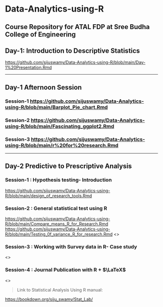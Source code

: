# Data-Analytics-using-R
Course Repository for ATAL FDP at Sree Budha College of Engineering
----

## Day-1: Introduction to Descriptive Statistics

<https://github.com/sijuswamy/Data-Analytics-using-R/blob/main/Day-1%20Presentation.Rmd>

---

## Day-1 Afternoon Session

### Session-1 <https://github.com/sijuswamy/Data-Analytics-using-R/blob/main/Barplot_Pie_chart.Rmd>

### Session-2 <https://github.com/sijuswamy/Data-Analytics-using-R/blob/main/Fascinating_ggplot2.Rmd>

### Session-3 <https://github.com/sijuswamy/Data-Analytics-using-R/blob/main/r%20for%20research.Rmd>

---

## Day-2 Predictive to Prescriptive Analysis

### Session-1 : Hypothesis testing- Introduction
<https://github.com/sijuswamy/Data-Analytics-using-R/blob/main/design_of_research_tools.Rmd>
### Session-2 : General statistical test using R
<https://github.com/sijuswamy/Data-Analytics-using-R/blob/main/Compare_means_R_for_Research.Rmd>
<https://github.com/sijuswamy/Data-Analytics-using-R/blob/main/Testing_0f_variance_R_for_research.Rmd>
<>
### Session-3 : Working with Survey data in R- Case study
<>
### Session-4 : Journal Publication with R + $\LaTeX$
<>



>Link to Statistical Analysis Using R manual:

<https://bookdown.org/siju_swamy/Stat_Lab/>
